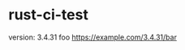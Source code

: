 # rust-ci-test

<!-- x-release-please-start-version -->

version: 3.4.31 foo
https://example.com/3.4.31/bar

<!-- x-release-please-end -->
